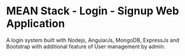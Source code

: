 # MEAN Stack - Login - Signup Web Application 
A login system built with Nodejs, AngularJs, MongoDB, ExpressJs and Bootstrap with additional feature of User management by admin.
